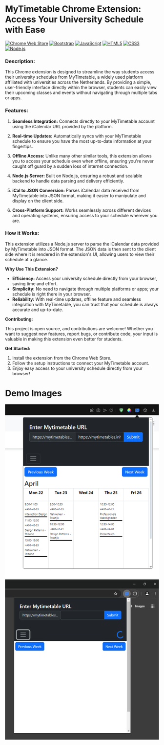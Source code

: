 # MyTimetable Chrome Extension: Access Your University Schedule with Ease
[![Chrome Web Store](https://img.shields.io/chrome-web-store/v/YOUR_EXTENSION_ID_HERE?label=Chrome%20Web%20Store&style=for-the-badge&logo=google-chrome&logoColor=white)](https://chrome.google.com/webstore/detail/YOUR_EXTENSION_ID_HERE) [![Bootstrap](https://img.shields.io/badge/Frontend-Bootstrap-7952B3?style=for-the-badge&logo=bootstrap&logoColor=white)](https://getbootstrap.com/) [![JavaScript](https://img.shields.io/badge/Frontend-JavaScript-yellow?style=for-the-badge&logo=javascript&logoColor=white)](https://developer.mozilla.org/en-US/docs/Web/JavaScript) [![HTML5](https://img.shields.io/badge/Frontend-HTML5-orange?style=for-the-badge&logo=html5&logoColor=white)](https://developer.mozilla.org/en-US/docs/Web/HTML) [![CSS3](https://img.shields.io/badge/Frontend-CSS3-blue?style=for-the-badge&logo=css3&logoColor=white)](https://developer.mozilla.org/en-US/docs/Web/CSS) [![Node.js](https://img.shields.io/badge/Backend-Node.js-green?style=for-the-badge&logo=node.js&logoColor=white)](https://nodejs.org/)


### **Description:**

This Chrome extension is designed to streamline the way students access their university schedules from MyTimetable, a widely used platform affiliated with universities across the Netherlands. By providing a simple, user-friendly interface directly within the browser, students can easily view their upcoming classes and events without navigating through multiple tabs or apps.

### **Features:**

1. **Seamless Integration:** Connects directly to your MyTimetable account using the iCalendar URL provided by the platform.

2. **Real-time Updates:** Automatically syncs with your MyTimetable schedule to ensure you have the most up-to-date information at your fingertips.

3. **Offline Access:** Unlike many other similar tools, this extension allows you to access your schedule even when offline, ensuring you're never caught off guard by a sudden loss of internet connection. 

4. **Node.js Server:** Built on Node.js, ensuring a robust and scalable backend to handle data parsing and delivery efficiently.

5. **iCal to JSON Conversion:** Parses iCalendar data received from MyTimetable into JSON format, making it easier to manipulate and display on the client side.

6. **Cross-Platform Support:** Works seamlessly across different devices and operating systems, ensuring access to your schedule wherever you are.

### **How it Works:**

This extension utilizes a Node.js server to parse the iCalendar data provided by MyTimetable into JSON format. The JSON data is then sent to the client side where it is rendered in the extension's UI, allowing users to view their schedule at a glance.

**Why Use This Extension?**

- **Efficiency:** Access your university schedule directly from your browser, saving time and effort.
- **Simplicity:** No need to navigate through multiple platforms or apps; your schedule is right there in your browser.
- **Reliability:** With real-time updates, offline feature and seamless integration with MyTimetable, you can trust that your schedule is always accurate and up-to-date.

**Contributing:**

This project is open source, and contributions are welcome! Whether you want to suggest new features, report bugs, or contribute code, your input is valuable in making this extension even better for students.

**Get Started:**

1. Install the extension from the Chrome Web Store.
2. Follow the setup instructions to connect your MyTimetable account.
3. Enjoy easy access to your university schedule directly from your browser!


#  Demo Images 

![Demo](images/demo1.png) ![Demo](images/demo2.png)




